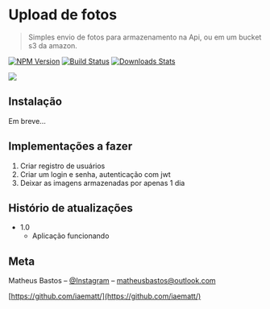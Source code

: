 # Upload de fotos
> Simples envio de fotos para armazenamento na Api, ou em um bucket s3 da amazon.

[![NPM Version][npm-image]][npm-url]
[![Build Status][travis-image]][travis-url]
[![Downloads Stats][npm-downloads]][npm-url]

![](https://uploadpost133.s3.sa-east-1.amazonaws.com/f5bbdec704cb5e6fba82502b80824d0d-teste.png)


## Instalação

Em breve...

## Implementações a fazer

1. Criar registro de usuários
2. Criar um login e senha, autenticação com jwt
3. Deixar as imagens armazenadas por apenas 1 dia

## Histório de atualizações

* 1.0
    * Aplicação funcionando

## Meta

Matheus Bastos – [@Instagram](https://instagram.com/iaematt_) – matheusbastos@outlook.com


[https://github.com/iaematt/](https://github.com/iaematt/)


<!-- Markdown link & img dfn's -->
[npm-image]: https://img.shields.io/npm/v/datadog-metrics.svg?style=flat-square
[npm-url]: https://npmjs.org/package/datadog-metrics
[npm-downloads]: https://img.shields.io/npm/dm/datadog-metrics.svg?style=flat-square
[travis-image]: https://img.shields.io/travis/dbader/node-datadog-metrics/master.svg?style=flat-square
[travis-url]: https://travis-ci.org/dbader/node-datadog-metrics
[wiki]: https://github.com/yourname/yourproject/wiki
